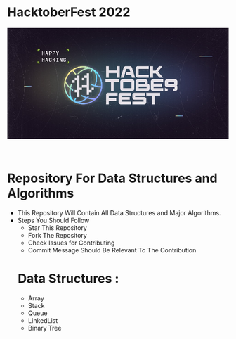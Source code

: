 # HacktoberFest 2022 
<p align="center"><img src = "res/res1.jpg"></p>
<br>
<h1>Repository For Data Structures and Algorithms</h1> 
<ul>
<li>This Repository Will Contain All Data Structures and Major Algorithms.</li>
<li> Steps You Should Follow
<ul>
<li>Star This Repository</li>
<li>Fork The Repository</li>
<li>Check Issues for Contributing</li>
<li>Commit Message Should Be Relevant To The Contribution</li>
</li>
</ul>
<h1>Data Structures :</h1> 
<ul>
<li>Array</li>
<li>Stack</li>
<li>Queue</li>
<li>LinkedList</li>
<li>Binary Tree</li>
</ul>
